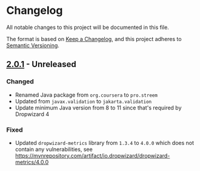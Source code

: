 # Changelog

All notable changes to this project will be documented in this file.

The format is based on [Keep a Changelog](https://keepachangelog.com/en/1.0.0/), and this project adheres to [Semantic Versioning](https://semver.org/spec/v2.0.0.html).

## [2.0.1] - Unreleased

[2.0.1]: https://github.com/streem/metrics-datadog/compare/1.1.13...HEAD

### Changed

* Renamed Java package from `org.coursera` to `pro.streem`
* Updated from `javax.validation` to `jakarta.validation`
* Update minimum Java version from 8 to 11 since that's required by Dropwizard 4

### Fixed

* Updated `dropwizard-metrics` library from `1.3.4` to `4.0.0` which does not contain any vulnerabilities, see https://mvnrepository.com/artifact/io.dropwizard/dropwizard-metrics/4.0.0

